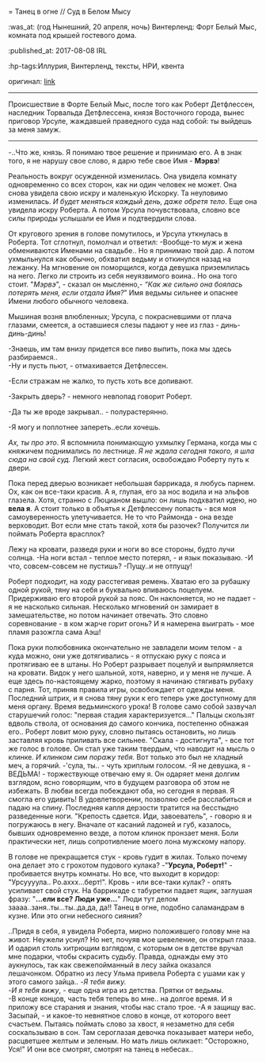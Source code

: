= Танец в огне // Суд в Белом Мысу

:was_at: (год Нынешний, 20 апреля, ночь) Винтерленд: Форт Белый Мыс, комната под крышей гостевого дома.

:published_at: 2017-08-08 IRL

:hp-tags:Иллурия, Винтерленд, тексты, НРИ, квента

оригинал: [link](https://docs.google.com/document/d/1-MJx0ytZGB0PiHhoundrFpFJ-wM4OcqyZQtkB8WZPCE/edit)

------------

Происшествие в Форте Белый Мыс, после того как Роберт Детфлессен, наследник Торвальда Детфлессена, князя Восточного города, вынес приговор Урсуле, жаждавшей праведного суда над собой: ты выйдешь за меня замуж.
***


-..Что же, князь. Я понимаю твое решение и принимаю его. А в знак того, я не нарушу свое слово, я дарю тебе свое Имя - **Мэрвэ**!

Реальность вокруг осужденной изменилась. Она увидела комнату одновременно со всех сторон, как ни один человек не может. Она снова увидела свою искру и маленькую Искорку. Та неуловимо изменилась. *И будет меняться каждый день, даже обретя тело*. Еще она увидела искру Роберта. А потом Урсула почувствовала, словно все силы природы услышали ее Имя и подтвердили слова.

От кругового зрения в голове помутилось, и Урсула уткнулась в Роберта. Тот сглотнул, помолчал и ответил:
-Вообще-то муж и жена обмениваются Именами на свадьбе.. Но я принимаю твой дар.
А потом ухмыльнулся как обычно, обхватил ведьму и откинулся назад на лежанку. На мгновение он поморщился, когда девушка приземлилась на него. Легко ли строить из себя неуязвимого воина.. Но она того стоит. "*Мэрвэ*", - сказал он мысленно,- *“Как же сильно она боялась потерять меня, если отдала Имя?*” Имя ведьмы сильнее и опаснее Имени любого обычного человека.

Мышиная возня влюбленных; Урсула, с покрасневшими от плача глазами, смеется, а оставшиеся слезы падают у нее из глаз - динь-динь-динь!

-Знаешь, им там внизу придется все пиво выпить, пока мы здесь разбираемся..  
-Ну и пусть пьют, - отмахивается Детфлессен.   

-Если стражам не жалко, то пусть хоть все допивают.

-Закрыть дверь? - немного невпопад говорит Роберт.

-Да ты же вроде закрывал.. - полурастерянно.

-Я могу и поплотнее запереть..если хочешь.

*Ах, ты про это*. Я вспомнила понимающую ухмылку Германа, когда мы с княжичем поднимались по лестнице. *Я не ждала сегодня такого, я шла сюда на свой суд.*
Легкий жест согласия, освобождаю Роберту путь к двери.

Пока перед дверью возникает небольшая баррикада, я любусь парнем. Ох, как он все-таки красив. А я, глупая, его за нос водила и на эльфов глазела. Хотя, странно с Люцианом вышло: он лишь подхватил идею, но **вела я**. А стоит только в объятья к Детфлессену попасть - вся моя самоуверенность улетучивается. Не то что Раймонда - она везде верховодит. Вот если мне стать такой, хотя бы разочек? Получится ли поймать Роберта врасплох?

Лежу на кровати, разведя руки и ноги во все стороны, будто лучи солнца.
-На ноги встал - теплое место потерял, - и язык показываю.
-И что, совсем-совсем не пустишь?
-Пущу..и не отпущу!

Роберт подходит, на ходу расстегивая ремень. Хватаю его за рубашку одной рукой, тяну на себя и буквально впиваюсь поцелуем. Придерживаю его второй рукой за пояс. Он наклоняется, но не падает - я не насколько сильная. Несколько мгновений он замирает в замешательстве, но потом начинает отвечать. Это словно соревнование - в ком жарче горит огонь? И я намерена выиграть - мое пламя разожгла сама Аэш!

Пока руки полюбовника окончательно не завладели моим телом - а куда можно, они уже дотягивались - я отпускаю руку с пояса и протягиваю ее в штаны. Но Роберт разрывает поцелуй и выпрямляется на кровати. Видок у него шальной, хотя, наверно, и у меня не лучше. А еще здесь по-настоящему жарко, поэтому я начинаю стягивать рубаху с парня. Тот, приняв правила игры, освобождает от одежды меня. Последний штрих, и я снова тяну руки к его теперь уже доступному для меня органу. Время ведьминского урока! В голове само собой зазвучал старушечий голос: "первая стадия характеризуется..." Пальцы скользят вдволь ствола, от основания до самого кончика, постепенно обнажая его..
 Роберт ловит мою руку, словно пытаясь остановить, но лишь заставляя кровь приливать все сильнее. "Скала - достигнута", - все тот же голос в голове. Он стал уже таким твердым, что наводит на мысль о клинке. *И клинком сим поражу тебя.* Вот только это был не хладный меч, а горячий. 
 -'сула, ты.. - чуть хриплым голосом.
 -Я не девушка, я - ВЕДЬМА! - торжествующе отвечаю ему я. Он одаряет меня долгим взглядом, ясно говорящим, что в будущем разговора об этом не избежать.
 В любви всегда побеждают оба, но сегодня я первая. Я смогла его удивить! В удовлетворении, позволяю себе расслабиться и падаю на спину. Последняя капля дерзости тратится на бесстыдно разведенные ноги. "Крепость сдается. Иди, завоеватель", - говорю я и погружаюсь в негу. Вначале от касаний ладоней и губ, казалось, бывших одновременно везде, а потом клинок пронзает меня. Боли практически нет, лишь сопротивление моего лона мужскому напору.
 
 В голове не прекращается стук - кровь гудит в жилах. Только почему она делает это с грохотом пудового кулака?
 -"**Урсула, Роберт!**" - пробивается внутрь комнаты.
Но все, что выходит в коридор: "Урсуууула.. Ро.аххх...берт!".
Кровь - или все-таки кулак? - опять усиливает свой стук. На баррикаде с табуретки падает ящик, заглушая фразу: "**...ели все? Люди уже...**" Люди тут делом заааа..заня..ты...ты..да,да, да!! Танец в огне, подобно саламандрам в кузне. Или это огни небесного сияния?

..Придя в себя, я увидела Роберта, мирно положившего голову мне на живот. Неужели уснул? Но нет, почуяв мое шевеление, он открыл глаза. И одарил столь хитрющим взглядом, с которым он в детстве вручал мне подарки, чтобы скрасить судьбу. Правда, однажды ему это аукнулось, так как свежепойманный в лесу зайка оказался лешачонком. Обратно из лесу Ульма привела Роберта с ушами как у этого самого зайца..
-*Я тебя вижу.*  
-*И я тебя вижу*, - еще одна игра из детства. Прятки от ведьмы.  
-В конце концов, часть тебя теперь во мне.. на долгое время. И я приложу все старания и знания, чтобы нас стало трое.
-А я защищу вас. Засыпай, - и какое-то невнятное слово в конце, от которого веет счастьем. Пытаясь поймать слово за хвост, я незаметно для себя соскальзываю в сон. Там сероглазая девочка показывает матери небо, расцветшее желтым и зеленым. Но мать лишь окликает: "Осторожно, Уся!" И они все смотрят, смотрят на танец в небесах..



<!--stackedit_data:
eyJoaXN0b3J5IjpbLTE2OTc0NzkzNzFdfQ==
-->
